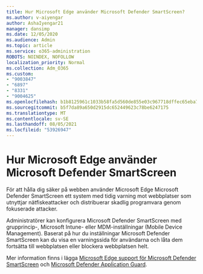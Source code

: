 ```yaml
---
title: Hur Microsoft Edge använder Microsoft Defender SmartScreen?
ms.author: v-aiyengar
author: AshaIyengar21
manager: dansimp
ms.date: 12/05/2020
ms.audience: Admin
ms.topic: article
ms.service: o365-administration
ROBOTS: NOINDEX, NOFOLLOW
localization_priority: Normal
ms.collection: Adm_O365
ms.custom:
- "9003847"
- "6897"
- "8331"
- "9004625"
ms.openlocfilehash: b1b8125961c1033b58fa5d560de855e03c967718dffec65eba7ac59a66cd3f6e
ms.sourcegitcommit: b5f7da89a650d2915dc652449623c78be6247175
ms.translationtype: MT
ms.contentlocale: sv-SE
ms.lasthandoff: 08/05/2021
ms.locfileid: "53926947"
---
```

# <a name="how-microsoft-edge-uses-microsoft-defender-smartscreen"></a>Hur Microsoft Edge använder Microsoft Defender SmartScreen

För att hålla dig säker på webben använder Microsoft Edge Microsoft Defender SmartScreen ett system med tidig varning mot webbplatser som utnyttjar nätfiskeattacker och distribuerar skadlig programvara genom fokuserade attacker.

Administratörer kan konfigurera Microsoft Defender SmartScreen med grupprincip-, Microsoft Intune- eller MDM-inställningar (Mobile Device Management). Baserat på hur du inställningar Microsoft Defender SmartScreen kan du visa en varningssida för användarna och låta dem fortsätta till webbplatsen eller blockera webbplatsen helt.

Mer information finns i lägga [Microsoft Edge support för Microsoft Defender SmartScreen](https://go.microsoft.com/fwlink/?linkid=2133081) och [Microsoft Defender Application Guard](https://go.microsoft.com/fwlink/?linkid=2132839).